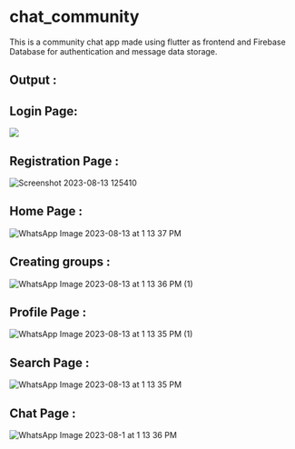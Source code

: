 # chat_community

This is a community chat app made using flutter as frontend and Firebase Database for authentication and message data storage.

## Output :

## Login Page:

![](screenshots/login_page.png)

## Registration Page :

![Screenshot 2023-08-13 125410](https://i.postimg.cc/R0SDRvhQ/register-page.png)

## Home Page :

![WhatsApp Image 2023-08-13 at 1 13 37 PM](https://github.com/SaiSuryaaK08/Chat_Community_App-Flutter/assets/124805831/7f3fb760-3d68-453f-acb9-f841217a9f13)

## Creating groups :

![WhatsApp Image 2023-08-13 at 1 13 36 PM (1)](https://github.com/SaiSuryaaK08/Chat_Community_App-Flutter/assets/124805831/fdeb1bab-a378-4e61-8d98-c399bd1ac8d5)

## Profile Page :

![WhatsApp Image 2023-08-13 at 1 13 35 PM (1)](https://github.com/SaiSuryaaK08/Chat_Community_App-Flutter/assets/124805831/e20f1a5f-01f3-40fe-a627-49a7554464ae)

## Search Page :

![WhatsApp Image 2023-08-13 at 1 13 35 PM](https://github.com/SaiSuryaaK08/Chat_Community_App-Flutter/assets/124805831/a568b5fc-23b2-4ebc-9951-dd94f223cda2)

## Chat Page :

![WhatsApp Image 2023-08-1 at 1 13 36 PM](https://github.com/SaiSuryaaK08/Chat_Community_App-Flutter/assets/124805831/d4966cf6-0a38-4fd2-ba9a-38dba4037474)
